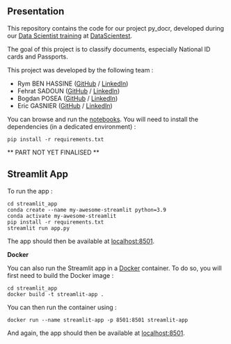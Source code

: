 ## Presentation

This repository contains the code for our project py_docr, developed during our [Data Scientist training](https://datascientest.com/en/data-scientist-course) at [DataScientest](https://datascientest.com/).

The goal of this project is to classify documents, especially National ID cards and Passports.

This project was developed by the following team :

- Rym BEN HASSINE ([GitHub](https://github.com/) / [LinkedIn](https://www.linkedin.com/in/rym-ben-hassine-136b34109/))
- Fehrat SADOUN ([GitHub](https://github.com/) / [LinkedIn](https://www.linkedin.com/in/ferhat-sadoun-0baa54249/))
- Bogdan POSEA ([GitHub](https://github.com/) / [LinkedIn](https://www.linkedin.com/in/bogdan-posea-a9324b38/))
- Eric GASNIER ([GitHub](https://github.com/egasnier) / [LinkedIn](https://www.linkedin.com/in/ericgasnier))


You can browse and run the [notebooks](./notebooks). You will need to install the dependencies (in a dedicated environment) :

```
pip install -r requirements.txt
```



** PART NOT YET FINALISED **

## Streamlit App

To run the app :

```shell
cd streamlit_app
conda create --name my-awesome-streamlit python=3.9
conda activate my-awesome-streamlit
pip install -r requirements.txt
streamlit run app.py
```

The app should then be available at [localhost:8501](http://localhost:8501).

**Docker**

You can also run the Streamlit app in a [Docker](https://www.docker.com/) container. To do so, you will first need to build the Docker image :

```shell
cd streamlit_app
docker build -t streamlit-app .
```

You can then run the container using :

```shell
docker run --name streamlit-app -p 8501:8501 streamlit-app
```

And again, the app should then be available at [localhost:8501](http://localhost:8501).
